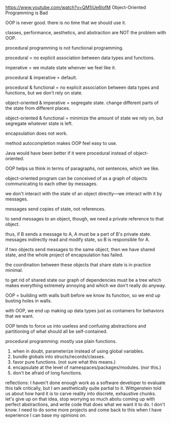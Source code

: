https://www.youtube.com/watch?v=QM1iUe6IofM
Object-Oriented Programming is Bad

OOP is never good. there is no time that we should use it.

classes, performance, aesthetics, and abstraction are NOT the problem with OOP.

procedural programming is not functional programming.

procedural = no explicit association between data types and functions.

imperative = we mutate state whenver we feel like it.

procedural & imperative = default.

procedural & functional = no explicit association between data types and functions, but we don't rely on state.

object-oriented & imperative = segregate state. change different parts of the state from different places.

object-oriented & functional = minimize the amount of state we rely on, but segregate whatever state is left.

encapsulation does not work.

method autocompletion makes OOP feel easy to use.

Java would have been better if it were procedural instead of object-oriented.

OOP helps us think in terms of paragraphs, not sentences, which we like.

object-oriented program can be conceived of as a graph of objects communicating to each other by messages.

we don't interact with the state of an object directly—we interact with it by messages.

messages send copies of state, not references.

to send messages to an object, though, we need a private reference to that object.

thus, if B sends a message to A, A must be a part of B's private state. messages indirectly read and modify state, so B is responsible for A.

if two objects send messages to the same object, then we have shared state, and the whole project of encapsulation has failed.

the coordination between these objects that share state is in practice minimal.

to get rid of shared state our graph of dependencies must be a tree which makes everything extremely annoying and which we don't really do anyway.

OOP = building with walls built before we know its function, so we end up busting holes in walls.

with OOP, we end up making up data types just as containers for behaviors that we want.

OOP tends to force us into useless and confusing abstractions and partitioning of what should all be self-contained.

procedural programming: mostly use plain functions.

1. when in doubt, parameterize instead of using global variables.
2. bundle globals into structs/records/classes.
3. favor pure functions. (not sure what this means.)
4. encapsulate at the level of namespaces/packages/modules. (nor this.)
5. don't be afraid of long functions.

reflections:
I haven't done enough work as a software developer to evaluate this talk critically, but I am aesthetically quite partial to it. Wittgenstein told us about how hard it is to carve reality into discrete, exhaustive chunks. let's give up on that idea, stop worrying so much abotu coming up with perfect abstractions, and write code that does what we want it to do.
I don't know. I need to do some more projects and come back to this when I have experience I can base my opinions on.